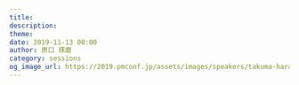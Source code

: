 ```yaml
---
title: 
description: 
theme: 
date: 2019-11-13 00:00
author: 原口 琢磨
category: sessions
og_image_url: https://2019.pmconf.jp/assets/images/speakers/takuma-haraguchi.png
---
```


